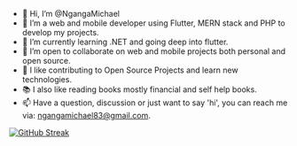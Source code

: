 - 👋 Hi, I’m @NgangaMichael
- 👀 I’m a web and mobile developer using Flutter, MERN stack and PHP to develop my projects.
- 🌱 I’m currently learning .NET and going deep into flutter.
- 💞️ I’m open to collaborate on web and mobile projects both personal and open source.
- 📝 I like contributing to Open Source Projects and learn new technologies.
- 📚 I also like reading books mostly financial and self help books.
- 📫 Have a question, discussion or just want to say 'hi', you can reach me via: ngangamichael83@gmail.com. 

[![GitHub Streak](http://github-readme-streak-stats.herokuapp.com?user=NgangaMichael&theme=dark&hide_border=true&fire=4887DD&sideLabels=4887DD&background=FFFFFF&stroke=4887DD&ring=4887DD&currStreakNum=4887DD&currStreakLabel=4887DD&sideNums=4887DD)](https://git.io/streak-stats)
